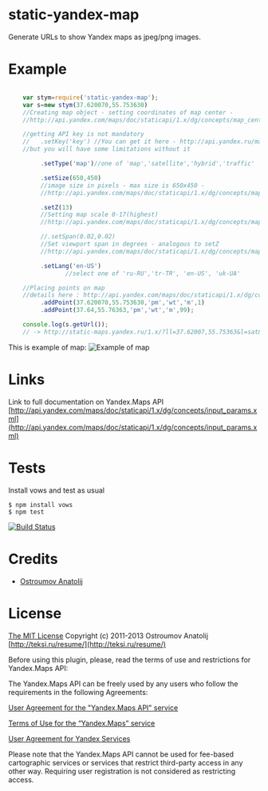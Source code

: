 static-yandex-map
=================

Generate URLs to show Yandex maps as jpeg/png images.



Example
==================


```javascript

    var stym=require('static-yandex-map');
    var s=new stym(37.620070,55.753630)
    //Creating map object - setting coordinates of map center -
    //http://api.yandex.com/maps/doc/staticapi/1.x/dg/concepts/map_center.xml

    //getting API key is not mandatory
    //   .setKey('key') //You can get it here - http://api.yandex.ru/maps/form.xml
    //but you will have some limitations without it

         .setType('map')//one of 'map','satellite','hybrid','traffic'

         .setSize(650,450)
         //image size in pixels - max size is 650x450 -
         //http://api.yandex.com/maps/doc/staticapi/1.x/dg/concepts/map_size.xml

         .setZ(13)
         //Setting map scale 0-17(highest)
         //http://api.yandex.com/maps/doc/staticapi/1.x/dg/concepts/map_scale.xml

         //.setSpan(0.02,0.02)
         //Set viewport span in degrees - analogous to setZ
         //http://api.yandex.com/maps/doc/staticapi/1.x/dg/concepts/map_viewport.xml

         .setLang('en-US')
                //select one of 'ru-RU','tr-TR', 'en-US', 'uk-UA'

    //Placing points on map
    //details here : http://api.yandex.com/maps/doc/staticapi/1.x/dg/concepts/markers.xml
         .addPoint(37.620070,55.753630,'pm','wt','m',1)
         .addPoint(37.64,55.76363,'pm','wt','m',99);

    console.log(s.getUrl());
    // -> http://static-maps.yandex.ru/1.x/?ll=37.62007,55.75363&l=sat&lang=en-US&size=450,450&z=13&pt=37.62007,55.75363,pmwtm1~37.64,55.76363,pmwtm99
```

This is example of map:
![Example of map](http://static-maps.yandex.ru/1.x/?ll=37.62007,55.75363&l=sat&lang=en-US&size=450,450&z=13&pt=37.62007,55.75363,pmwtm1~37.64,55.76363,pmwtm99)

Links
==================

Link to full documentation on Yandex.Maps API
[http://api.yandex.com/maps/doc/staticapi/1.x/dg/concepts/input_params.xml](http://api.yandex.com/maps/doc/staticapi/1.x/dg/concepts/input_params.xml)


Tests
==================

Install vows and test as usual

    $ npm install vows
    $ npm test

[![Build Status](https://travis-ci.org/vodolaz095/static-yandex-map.png)](https://travis-ci.org/vodolaz095/static-yandex-map)

Credits
==================

  - [Ostroumov Anatolij](https://github.com/vodolaz095)

License
==================

[The MIT License](http://opensource.org/licenses/MIT)
Copyright (c) 2011-2013 Ostroumov Anatolij [http://teksi.ru/resume/](http://teksi.ru/resume/)

Before using this plugin, please, read the terms of use and restrictions for Yandex.Maps API:

The Yandex.Maps API can be freely used by any users who follow the requirements in the following Agreements:

[User Agreement for the "Yandex.Maps API" service](http://legal.yandex.com/maps_api/)

[Terms of Use for the “Yandex.Maps” service](http://legal.yandex.com/maps_termsofuse/)

[User Agreement for Yandex Services](http://company.yandex.ru/legal/rules/)

Please note that the Yandex.Maps API cannot be used for fee-based cartographic services or services that restrict third-party access in any other way.
Requiring user registration is not considered as restricting access.



